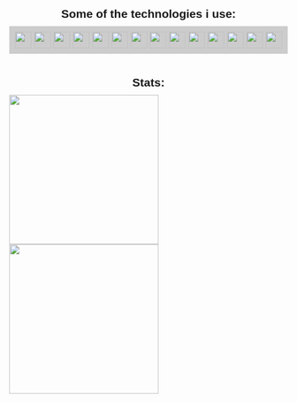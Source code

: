 <head>
    <link
      href="https://fonts.googleapis.com/css?family=DM Sans"
      rel="stylesheet"
    />
  </head>
  <body>
    <h2
      style="
        font-family: 'DM Sans', sans-serif;
        margin: 40px auto 10px auto;
        width: fit-content;
      "
    >
      Some of the technologies i use:
    </h2>
    <div id="grey-line"></div>
    <div
      id="badges"
      style="
        background-color: #cccccc;
        padding: 10px;
        display: flex;
        flex-wrap: wrap;
        justify-content: space-between;
      "
    >
      <img
        style="height: 30px"
        src="https://img.shields.io/badge/-JavaScript-black?style=flat-square&amp;logo=javascript"
      />
      <img
        style="height: 30px"
        src="https://img.shields.io/badge/-Nodejs-black?style=flat-square&amp;logo=Node.js"
      />
      <img
        style="height: 30px"
        src="https://img.shields.io/badge/-Python-black?style=flat-square&amp;logo=Python"
      />
      <img
        style="height: 30px"
        src="https://img.shields.io/badge/-React-black?style=flat-square&amp;logo=react"
      />
      <img
        style="height: 30px"
        src="https://img.shields.io/badge/-java-E34A86?style=flat-square&amp;logo=java"
      />
      <img
        style="height: 30px"
        src="https://img.shields.io/badge/-HTML5-E34F26?style=flat-square&amp;logo=html5&amp;logoColor=white"
      />
      <img
        style="height: 30px"
        src="https://img.shields.io/badge/-CSS3-1572B6?style=flat-square&amp;logo=css3"
      />
      <img
        style="height: 30px"
        src="https://img.shields.io/badge/-MongoDB-black?style=flat-square&amp;logo=mongodb"
      />
      <img
        style="height: 30px"
        src="https://img.shields.io/badge/-PostgreSQL-336791?style=flat-square&amp;logo=postgresql"
      />
      <img
        style="height: 30px"
        src="https://img.shields.io/badge/-MySQL-black?style=flat-square&amp;logo=mysql"
      />
      <img
        style="height: 30px"
        src="https://img.shields.io/badge/-Heroku-430098?style=flat-square&amp;logo=heroku"
      />
      <img
        style="height: 30px"
        src="https://img.shields.io/badge/-Docker-black?style=flat-square&amp;logo=docker"
      />
      <img
        style="height: 30px"
        src="https://img.shields.io/badge/-Git-black?style=flat-square&amp;logo=git"
      />
      <img
        style="height: 30px"
        src="https://img.shields.io/badge/-GitHub-181717?style=flat-square&amp;logo=github"
      />
    </div>
    <h2
      style="
        font-family: 'DM Sans', sans-serif;
        margin: 40px auto 10px auto;
        width: fit-content;
      "
    >
      Stats:
    </h2>
    <div
      align=center
      id="stats"
      style="display: flex; flex-wrap: wrap; justify-content: space-between"
    >
      <img
        style="height: 270px"
        src="https://github-readme-stats-one-gilt.vercel.app/api?username=andersholt"
      />
      <img
        style="height: 270px"
        src="https://github-readme-stats-one-gilt.vercel.app/api/top-langs/?username=andersholt&hide=css"
      />
    </div>
  </body>
